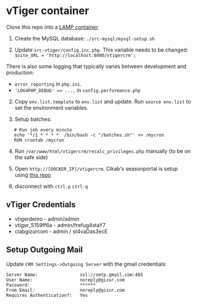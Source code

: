 vTiger container
=================


Clone this repo into a [LAMP container](https://github.com/colmsjo/docker-lamp).

1. Create the MySQL database: `./src-mysql/mysql-setup.sh`

1. Update `src-vtiger/config.inc.php`. This variable needs to be changed:
`$site_URL = 'http://localhost:8080/vtigercrm';`

There is also some logging that typically varies between development and
production:

 * `error_reporting` in `php.ini`.
 *  `'LOG4PHP_DEBUG' => ...,` in `config.performance.php`

2. Copy `env.list.template` to `env.list` and update. Run `source env.list` to
   set the environment variables.

3. Setup batches:

```
   # Run job every minute
   echo '*/1 * * * *  /bin/bash -c "/batches.sh"' >> /mycron
   RUN crontab /mycron
```

4. Run `/var/www/html/vtigercrm/recalc_privileges.php` manually
  (to be on the safe side)

5. Open `http://[DOCKER_IP]/vtigercrm`. Cikab's seasonportal is setup using [this repo](https://github.com/gizur/cikab)

6. disconnect with `ctrl-p` `ctrl-q`


vTiger Credentials
------------------

 * vtigerdemo - admin/admin
 * vtiger_5159ff6a - admin/frefug4staY7
 * clabgizurcom - admin / st4vaDas3ecE


Setup Outgoing Mail
-------------------

Update `CRM Settings->Outgoing Server` with the gmail credentials:

	Server Name:				ssl://smtp.gmail.com:465
	User Name:					noreply@gizur.com
	Password:					******  
	From Email:					noreply@gizur.com
	Requires Authentication?:	Yes

